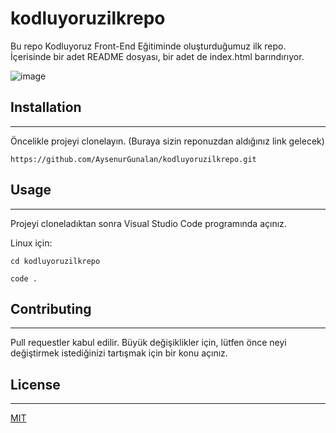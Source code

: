 # kodluyoruzilkrepo
Bu repo Kodluyoruz Front-End Eğitiminde oluşturduğumuz ilk repo. İçerisinde bir adet README dosyası, bir adet de index.html barındırıyor.

![image](C:\Users\GUNALAN\Desktop\screen.png)

## Installation
---------------------------------------------------------------------------------------------------------------
Öncelikle projeyi clonelayın. (Buraya sizin reponuzdan aldığınız link gelecek)

```
https://github.com/AysenurGunalan/kodluyoruzilkrepo.git
```

## Usage
---------------------------------------------------------------------------------------------------------------
Projeyi cloneladıktan sonra Visual Studio Code programında açınız.

Linux için:

```
cd kodluyoruzilkrepo

code .
```

## Contributing
---------------------------------------------------------------------------------------------------------------
Pull requestler kabul edilir. Büyük değişiklikler için, lütfen önce neyi değiştirmek istediğinizi tartışmak için bir konu açınız.

## License
---------------------------------------------------------------------------------------------------------------
[MIT](https://choosealicense.com/licenses/mit/)
